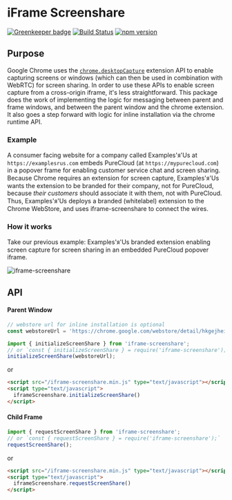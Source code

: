 # iFrame Screenshare

[![Greenkeeper badge](https://badges.greenkeeper.io/MyPureCloud/iframe-screenshare.svg)](https://greenkeeper.io/)
[![Build Status][1]][2] [![npm version][5]][6]

## Purpose

Google Chrome uses the [`chrome.desktopCapture`][3] extension API to enable
capturing screens or windows (which can then be used in combination with WebRTC)
for screen sharing. In order to use these APIs to enable screen capture from a
cross-origin iframe, it's less straightforward. This package does the work of
implementing the logic for messaging between parent and frame windows, and
between the parent window and the chrome extension. It also goes a step forward
with logic for inline installation via the chrome runtime API.

### Example

A consumer facing website for a company called Examples'ᴙ'Us at
`https://examplesrus.com` embeds PureCloud (at `https://mypurecloud.com`) in a
popover frame for enabling customer service chat and screen sharing. Because
Chrome requires an extension for screen capture, Examples'ᴙ'Us wants the
extension to be branded for their company, not for PureCloud, because *their
customers* should associate it with them, not with PureCloud. Thus,
Examples'ᴙ'Us deploys a branded (whitelabel) extension to the Chrome WebStore,
and uses iframe-screenshare to connect the wires.


### How it works

Take our previous example: Examples'ᴙ'Us branded extension enabling screen
capture for screen sharing in an embedded PureCloud popover iframe.

![iframe-screenshare][4]

## API

#### Parent Window
```javascript
// webstore url for inline installation is optional
const webstoreUrl = 'https://chrome.google.com/webstore/detail/hkgejheiebikekdmadhjgohfofafldbe';

import { initializeScreenShare } from 'iframe-screenshare';
// or `const { initializeScreenShare } = require('iframe-screenshare');`
initializeScreenShare(webstoreUrl);

```

or

```html
<script src="/iframe-screenshare.min.js" type="text/javascript"></script>
<script type="text/javascript">
  iframeScreenshare.initializeScreenShare()
</script>
```

#### Child Frame
```javascript
import { requestScreenShare } from 'iframe-screenshare';
// or `const { requestScreenShare } = require('iframe-screenshare');`
requestScreenShare();

```

or

```html
<script src="/iframe-screenshare.min.js" type="text/javascript"></script>
<script type="text/javascript">
  iframeScreenshare.requestScreenShare()
</script>
```

[1]:https://travis-ci.org/MyPureCloud/iframe-screenshare.svg?branch=master
[2]:https://travis-ci.org/MyPureCloud/iframe-screenshare
[3]:http://chimera.labs.oreilly.com/books/1230000000545/ch18.html
[4]:https://cloud.githubusercontent.com/assets/833911/18876974/b1c8da72-8499-11e6-95c3-650952c80e4f.png
[5]:https://badge.fury.io/js/iframe-screenshare.svg
[6]:https://badge.fury.io/js/iframe-screenshare
